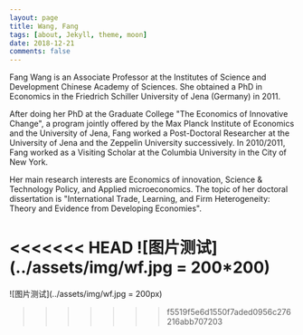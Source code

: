 ```yaml
---
layout: page
title: Wang, Fang
tags: [about, Jekyll, theme, moon]
date: 2018-12-21
comments: false
---
```


Fang Wang is an Associate Professor at the Institutes of Science and Development Chinese Academy of Sciences. She obtained a PhD in Economics in the Friedrich Schiller University of Jena (Germany) in 2011.

After doing her PhD at the Graduate College "The Economics of Innovative Change", a program jointly offered by the Max Planck Institute of Economics and the University of Jena, Fang worked a Post-Doctoral Researcher at the University of Jena and the Zeppelin University successively. In 2010/2011, Fang worked as a Visiting Scholar at the Columbia University in the City of New York.

Her main research interests are Economics of innovation, Science & Technology Policy, and Applied microeconomics. The topic of her doctoral dissertation is "International Trade, Learning, and Firm Heterogeneity: Theory and Evidence from Developing Economies".

<<<<<<< HEAD
![图片测试](../assets/img/wf.jpg = 200*200)
=======
![图片测试](../assets/img/wf.jpg = 200px)
>>>>>>> f5519f5e6d1550f7aded0956c276216abb707203
